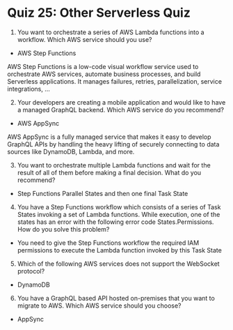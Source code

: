 # Quiz 25: Other Serverless Quiz

1. You want to orchestrate a series of AWS Lambda functions into a workflow. Which AWS service should you use?

- AWS Step Functions

AWS Step Functions is a low-code visual workflow service used to orchestrate AWS services, automate business processes, and build Serverless applications. It manages failures, retries, parallelization, service integrations, ...

2. Your developers are creating a mobile application and would like to have a managed GraphQL backend. Which AWS service do you recommend?

- AWS AppSync

AWS AppSync is a fully managed service that makes it easy to develop GraphQL APIs by handling the heavy lifting of securely connecting to data sources like DynamoDB, Lambda, and more.

3. You want to orchestrate multiple Lambda functions and wait for the result of all of them before making a final decision. What do you recommend?

- Step Functions Parallel States and then one final Task State

4. You have a Step Functions workflow which consists of a series of Task States invoking a set of Lambda functions. While execution, one of the states has an error with the following error code States.Permissions. How do you solve this problem?

- You need to give the Step Functions workflow the required IAM permissions to execute the Lambda function invoked by this Task State

5. Which of the following AWS services does not support the WebSocket protocol?

- DynamoDB

6. You have a GraphQL based API hosted on-premises that you want to migrate to AWS. Which AWS service should you choose?

- AppSync